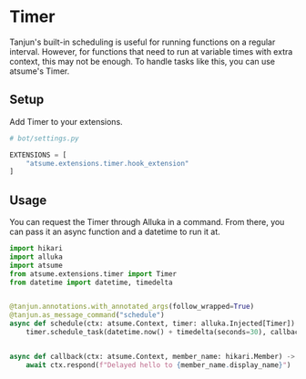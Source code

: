 # Timer

Tanjun's built-in scheduling is useful for running functions on a regular interval. However, for functions that
need to run at variable times with extra context, this may not be enough. To handle tasks like this, you
can use atsume's Timer.

## Setup

Add Timer to your extensions.

```python
# bot/settings.py

EXTENSIONS = [
    "atsume.extensions.timer.hook_extension"
]

```

## Usage

You can request the Timer through Alluka in a command. From there, you can pass it an async function and a datetime
to run it at.

```python
import hikari
import alluka
import atsume
from atsume.extensions.timer import Timer
from datetime import datetime, timedelta


@tanjun.annotations.with_annotated_args(follow_wrapped=True)
@tanjun.as_message_command("schedule")
async def schedule(ctx: atsume.Context, timer: alluka.Injected[Timer]) -> None:
    timer.schedule_task(datetime.now() + timedelta(seconds=30), callback, [ctx, ctx.member])


async def callback(ctx: atsume.Context, member_name: hikari.Member) -> None:
    await ctx.respond(f"Delayed hello to {member_name.display_name}")


```
